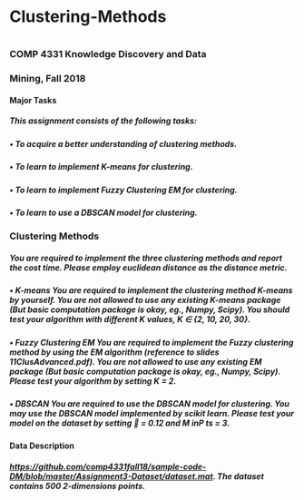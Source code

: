 # Clustering-Methods
#
### COMP 4331 Knowledge Discovery and Data
### Mining, Fall 2018
####  Major Tasks
##### This assignment consists of the following tasks:
##### • To acquire a better understanding of clustering methods.
##### • To learn to implement K-means for clustering.
##### • To learn to implement Fuzzy Clustering EM for clustering.
##### • To learn to use a DBSCAN model for clustering.
### Clustering Methods
##### You are required to implement the three clustering methods and report the cost time. Please employ euclidean distance as the distance metric.
##### • K-means You are required to implement the clustering method K-means by yourself. You are not allowed to use any existing K-means package (But basic computation package is okay, eg., Numpy, Scipy). You should test your algorithm with different K values, K ∈ {2, 10, 20, 30}.
##### • Fuzzy Clustering EM You are required to implement the Fuzzy clustering method by using the EM algorithm (reference to slides 11ClusAdvanced.pdf). You are not allowed to use any existing EM package (But basic computation package is okay, eg., Numpy, Scipy). Please test your algorithm by setting K = 2.
##### • DBSCAN You are required to use the DBSCAN model for clustering. You may use the DBSCAN model implemented by scikit learn. Please test your model on the dataset by setting  = 0.12 and M inP ts = 3.
#### Data Description
##### https://github.com/comp4331fall18/sample-code-DM/blob/master/Assignment3-Dataset/dataset.mat. The dataset contains 500 2-dimensions points.
